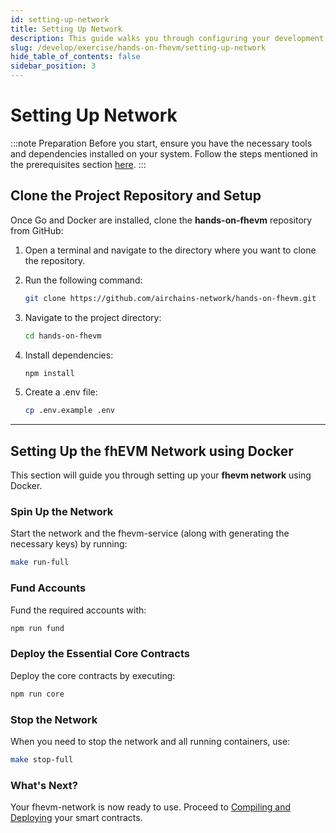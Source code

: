 ```yaml
---
id: setting-up-network
title: Setting Up Network
description: This guide walks you through configuring your development setup, ensuring seamless interaction with the fhEVM network for encrypted smart contract execution
slug: /develop/exercise/hands-on-fhevm/setting-up-network
hide_table_of_contents: false
sidebar_position: 3
---
```


# Setting Up Network

:::note Preparation
Before you start, ensure you have the necessary tools and dependencies installed on your system.
Follow the steps mentioned in the prerequisites section [here](./prerequisites.md).
:::

## Clone the Project Repository and Setup

Once Go and Docker are installed, clone the **hands-on-fhevm** repository from GitHub:

1. Open a terminal and navigate to the directory where you want to clone the repository.
2. Run the following command:

   ```bash
   git clone https://github.com/airchains-network/hands-on-fhevm.git
   ```

3. Navigate to the project directory:

   ```bash
   cd hands-on-fhevm
   ```

4. Install dependencies:

   ```bash
   npm install
   ```

5. Create a .env file:

   ```bash
   cp .env.example .env
   ```

---

## Setting Up the fhEVM Network using Docker

This section will guide you through setting up your **fhevm network** using Docker.

### Spin Up the Network

Start the network and the fhevm-service (along with generating the necessary keys) by running:

```bash
make run-full
```

### Fund Accounts

Fund the required accounts with:

```bash
npm run fund
```

### Deploy the Essential Core Contracts

Deploy the core contracts by executing:

```bash
npm run core
```

### Stop the Network

When you need to stop the network and all running containers, use:

```bash
make stop-full
```

### What's Next?

Your fhevm-network is now ready to use. Proceed to [Compiling and Deploying](./compiling-and-deploying.md) your smart contracts.

<!--

## Step 5: Clone the Project Repository and Setup

Once Go and Docker are installed, clone the **hands-on-fhevm** repository from GitHub:

1. Open a terminal and navigate to the directory where you want to clone the repository.
2. Run the following command:

   ```bash
   git clone https://github.com/airchains-network/hands-on-fhevm.git
   ```

3. Navigate to the project directory:

   ```bash
   cd hands-on-fhevm
   ```

4. Install dependencies:

   ```bash
   npm install
   ```

5. Create a .env file:

   ```bash
   cp .env.example .env
   ```

6. Deploy essential contracts on network setup:

   ```bash
   npm start
   ``` -->
